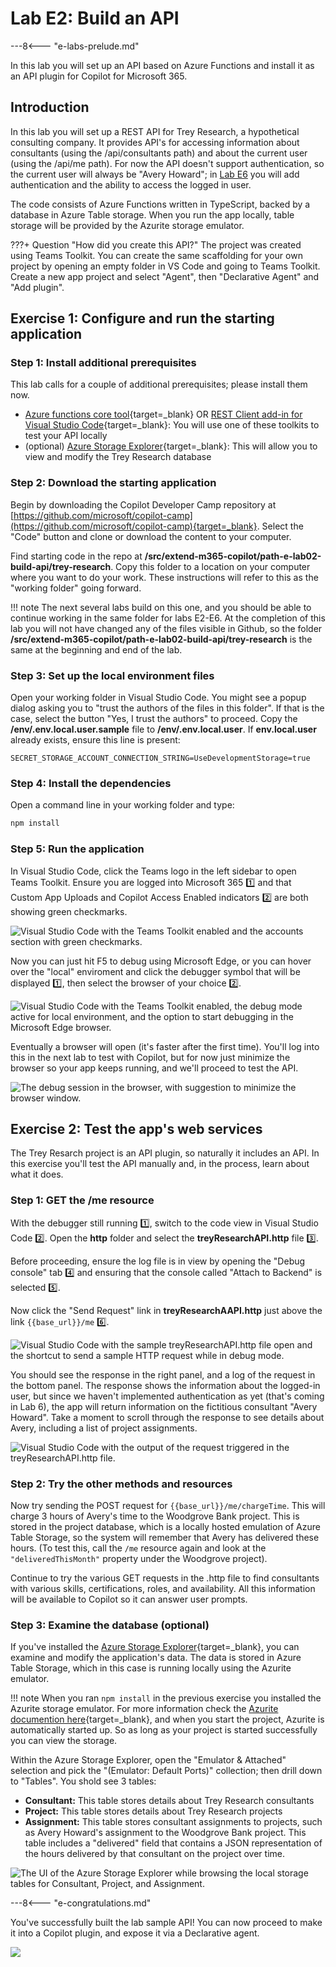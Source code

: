 
# Lab E2: Build an API

---8<--- "e-labs-prelude.md"

In this lab you will set up an API based on Azure Functions and install it as an API plugin for Copilot for Microsoft 365.

## Introduction

In this lab you will set up a REST API for Trey Research, a hypothetical consulting company. It provides API's for accessing information about consultants (using the /api/consultants path) and about the current user (using the /api/me path). For now the API doesn't support authentication, so the current user will always be "Avery Howard"; in [Lab E6](./06-add-authentication.md) you will add authentication and the ability to access the logged in user.

The code consists of Azure Functions written in TypeScript, backed by a database in Azure Table storage. When you run the app locally, table storage will be provided by the Azurite storage emulator.

???+ Question "How did you create this API?"
    The project was created using Teams Toolkit. You can create the same scaffolding for your own project by opening an empty folder in VS Code and going to Teams Toolkit. Create a new app project and select "Agent", then "Declarative Agent" and "Add plugin".

## Exercise 1: Configure and run the starting application

### Step 1: Install additional prerequisites

This lab calls for a couple of additional prerequisites; please install them now.

* [Azure functions core tool](https://learn.microsoft.com/en-us/azure/azure-functions/functions-run-local?tabs=windows%2Cisolated-process%2Cnode-v4%2Cpython-v2%2Chttp-trigger%2Ccontainer-apps&pivots=programming-language-csharp#install-the-azure-functions-core-tools){target=_blank} OR
[REST Client add-in for Visual Studio Code](https://marketplace.visualstudio.com/items?itemName=humao.rest-client){target=_blank}: You will use one of these toolkits to test your API locally
* (optional) [Azure Storage Explorer](https://azure.microsoft.com/products/storage/storage-explorer){target=_blank}: This will allow you to view and modify the Trey Research database

<cc-end-step lab="e2" exercise="1" step="1" />

### Step 2: Download the starting application

Begin by downloading the Copilot Developer Camp repository at [https://github.com/microsoft/copilot-camp](https://github.com/microsoft/copilot-camp){target=_blank}. Select the "Code" button and clone or download the content to your computer.

Find starting code in the repo at **/src/extend-m365-copilot/path-e-lab02-build-api/trey-research**.
Copy this folder to a location on your computer where you want to do your work. These instructions will refer to this as the "working folder" going forward.

!!! note
    The next several labs build on this one, and you should be able to continue working in the same folder for labs E2-E6. At the completion of this lab you will not have changed any of the files visible in Github, so the folder **/src/extend-m365-copilot/path-e-lab02-build-api/trey-research** is the same at the beginning and end of the lab.

<cc-end-step lab="e2" exercise="1" step="2" />

### Step 3: Set up the local environment files

Open your working folder in Visual Studio Code. You might see a popup dialog asking you to "trust the authors of the files in this folder". If that is the case, select the button "Yes, I trust the authors" to proceed. Copy the **/env/.env.local.user.sample** file to **/env/.env.local.user**. If **env.local.user** already exists, ensure this line is present:

~~~text
SECRET_STORAGE_ACCOUNT_CONNECTION_STRING=UseDevelopmentStorage=true
~~~

<cc-end-step lab="e2" exercise="1" step="3" />

### Step 4: Install the dependencies

Open a command line in your working folder and type:

~~~sh
npm install
~~~

<cc-end-step lab="e2" exercise="1" step="4" />

### Step 5: Run the application

In Visual Studio Code, click the Teams logo in the left sidebar to open Teams Toolkit. Ensure you are logged into Microsoft 365 1️⃣ and that Custom App Uploads and Copilot Access Enabled indicators 2️⃣ are both showing green checkmarks.

![Visual Studio Code with the Teams Toolkit enabled and the accounts section with green checkmarks.](../../assets/images/extend-m365-copilot-02/run-in-ttk01.png)

Now you can just hit F5 to debug using Microsoft Edge, or you can hover over the "local" enviroment and click the debugger symbol that will be displayed 1️⃣, then select the browser of your choice 2️⃣.

![Visual Studio Code with the Teams Toolkit enabled, the debug mode active for local environment, and the option to start debugging in the Microsoft Edge browser.](../../assets/images/extend-m365-copilot-02/run-in-ttk02.png)

Eventually a browser will open (it's faster after the first time). You'll log into this in the next lab to test with Copilot, but for now just minimize the browser so your app keeps running, and we'll proceed to test the API.

![The debug session in the browser, with suggestion to minimize the browser window.](../../assets/images/extend-m365-copilot-02/run-in-ttk03.png)

<cc-end-step lab="e2" exercise="1" step="5" />

## Exercise 2: Test the app's web services

The Trey Resarch project is an API plugin, so naturally it includes an API. In this exercise you'll test the API manually and, in the process, learn about what it does. 

### Step 1: GET the /me resource

With the debugger still running 1️⃣, switch to the code view in Visual Studio Code 2️⃣. Open the **http** folder and select the **treyResearchAPI.http** file 3️⃣.

Before proceeding, ensure the log file is in view by opening the "Debug console" tab 4️⃣ and ensuring that the console called "Attach to Backend" is selected 5️⃣.

Now click the "Send Request" link in **treyResearchAAPI.http** just above the link `{{base_url}}/me` 6️⃣.

![Visual Studio Code with the sample treyResearchAPI.http file open and the shortcut to send a sample HTTP request while in debug mode.](../../assets/images/extend-m365-copilot-02/run-in-ttk04.png)

You should see the response in the right panel, and a log of the request in the bottom panel. The response shows the information about the logged-in user, but since we haven't implemented authentication as yet (that's coming in Lab 6), the app will return information on the fictitious consultant "Avery Howard". Take a moment to scroll through the response to see details about Avery, including a list of project assignments.

![Visual Studio Code with the output of the request triggered in the treyResearchAPI.http file.](../../assets/images/extend-m365-copilot-02/run-in-ttk05.png)

<cc-end-step lab="e2" exercise="2" step="1" />

### Step 2: Try the other methods and resources

Now try sending the POST request for `{{base_url}}/me/chargeTime`. This will charge 3 hours of Avery's time to the Woodgrove Bank project. This is stored in the project database, which is a locally hosted emulation of Azure Table Storage, so the system will remember that Avery has delivered these hours. (To test this, call the `/me` resource again and look at the `"deliveredThisMonth"` property under the Woodgrove project).

Continue to try the various GET requests in the .http file to find consultants with various skills, certifications, roles, and availability. All this information will be available to Copilot so it can answer user prompts.

<cc-end-step lab="e2" exercise="2" step="2" />

### Step 3: Examine the database (optional)

If you've installed the [Azure Storage Explorer](https://azure.microsoft.com/products/storage/storage-explorer){target=_blank}, you can examine and modify the application's data. The data is stored in Azure Table Storage, which in this case is running locally using the Azurite emulator.

!!! note
    When you ran `npm install` in the previous exercise you installed the Azurite storage emulator. For more information check the [Azurite documention here](https://learn.microsoft.com/azure/storage/common/storage-use-azurite){target=_blank}, and when you start the project, Azurite is automatically started up. So as long as your project is started successfully you can view the storage.

Within the Azure Storage Explorer, open the "Emulator & Attached" selection and pick the "(Emulator: Default Ports)" collection; then drill down to "Tables". You shold see 3 tables:

  * **Consultant:** This table stores details about Trey Research consultants
  * **Project:** This table stores details about Trey Research projects
  * **Assignment:** This table stores consultant assignments to projects, such as Avery Howard's assignment to the Woodgrove Bank project. This table includes a "delivered" field that contains a JSON representation of the hours delivered by that consultant on the project over time.

![The UI of the Azure Storage Explorer while browsing the local storage tables for Consultant, Project, and Assignment.](../../assets/images/extend-m365-copilot-02/azure-storage-explorer01.png)

<cc-end-step lab="e2" exercise="2" step="3" />

---8<--- "e-congratulations.md"

You've successfully built the lab sample API! You can now proceed to make it into a Copilot plugin, and expose it via a Declarative agent.

<img src="https://m365-visitor-stats.azurewebsites.net/copilot-camp/extend-m365-copilot/02-build-the-api" />

